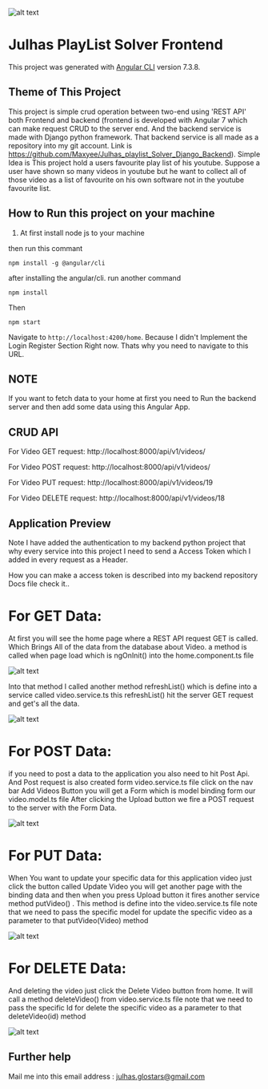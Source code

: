 ![alt text](https://github.com/Maxyee/Julhas_Playlist_Solver_Angular_frontend/blob/master/PlaylistScreenShot/playlistHome.png)

# Julhas PlayList Solver Frontend

This project was generated with [Angular CLI](https://github.com/angular/angular-cli) version 7.3.8.

## Theme of This Project
This project is simple crud operation between two-end using 'REST API' both Frontend and backend (frontend is developed with Angular 7 which can make request CRUD to the server end. And the backend service is made with Django python framework. That backend service is all made as a repository into my git account. Link is https://github.com/Maxyee/Julhas_playlist_Solver_Django_Backend). Simple Idea is This project hold a users favourite play list of his youtube. Suppose a user have shown so many videos in youtube but he want to collect all of those video as a list of favourite on his own software not in the youtube favourite list.

## How to Run this project on your machine

1. At first install node js to your machine

then run this commant

`npm install -g @angular/cli`

after installing the angular/cli. run another command

`npm install`

Then

`npm start`

Navigate to `http://localhost:4200/home`. Because I didn't Implement the Login Register Section Right now. Thats why you need to navigate to this URL.

## NOTE
If you want to fetch data to your home at first you need to Run the backend server and then add some data using this Angular App.

## CRUD API

For Video GET request:
http://localhost:8000/api/v1/videos/


For Video POST request:
http://localhost:8000/api/v1/videos/

For Video PUT request:
http://localhost:8000/api/v1/videos/19

For Video DELETE request:
http://localhost:8000/api/v1/videos/18

## Application Preview

Note I have added the authentication to my backend python project that why every service into this project I need to send a Access Token
which I added in every request as a Header.

How you can make a access token is described into my backend repository Docs file check it..

# For GET Data:

At first you will see the home page where a REST API request GET is called. Which Brings All of the data from the database about Video.
a method is called when page load which is ngOnInit() into the home.component.ts file

![alt text](https://github.com/Maxyee/Julhas_Playlist_Solver_Angular_frontend/blob/master/PlaylistScreenShot/updateButton.png)

Into that method I called another method refreshList() which is define into a service called video.service.ts this refreshList() hit the server GET request and get's all the data.

![alt text](https://github.com/Maxyee/Julhas_Playlist_Solver_Angular_frontend/blob/master/PlaylistScreenShot/updateButton.png)

# For POST Data:
if you need to post a data to the application you also need to hit Post Api. And Post request is also created form video.service.ts file
click on the nav bar Add Videos Button you will get a Form which is model binding form our video.model.ts file
After clicking the Upload button we fire a POST request to the server with the Form Data.


![alt text](https://github.com/Maxyee/Julhas_Playlist_Solver_Angular_frontend/blob/master/PlaylistScreenShot/updateButton.png)

# For PUT Data:
When You want to update your specific data for this application video just click the button called Update Video you will get another page with the binding data and then when you press Upload button it fires another service method putVideo() . This method is define into the video.service.ts file
note that we need to pass the specific model for update the specific video as a parameter to that putVideo(Video) method

![alt text](https://github.com/Maxyee/Julhas_Playlist_Solver_Angular_frontend/blob/master/PlaylistScreenShot/updateButton.png)


# For DELETE Data:
And deleting the video just click the Delete Video button from home. It will call a method deleteVideo() from video.service.ts file 
note that we need to pass the specific Id for delete the specific video as a parameter to that deleteVideo(id) method

![alt text](https://github.com/Maxyee/Julhas_Playlist_Solver_Angular_frontend/blob/master/PlaylistScreenShot/updateButton.png)


## Further help
Mail me into this email address : julhas.glostars@gmail.com
